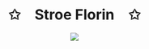 <p align="center">
    <h1 align="center">✩&emsp;Stroe Florin&emsp;✩</h1>
</p>

<p align="center">
    <img src="https://stroe.dev/helloworld.svg">
</p>


